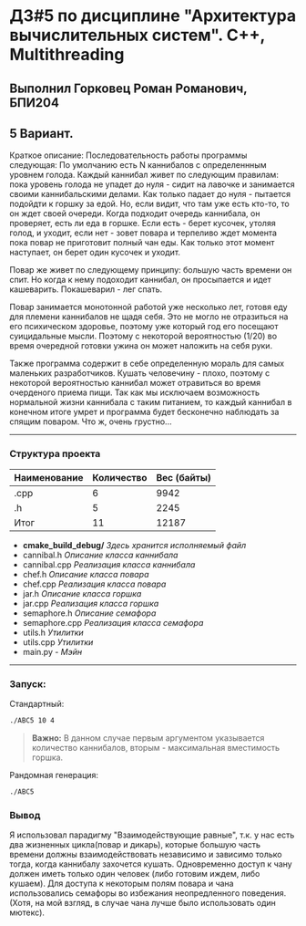 # ДЗ#5 по дисциплине "Архитектура вычислительных систем". С++, Multithreading
## Выполнил Горковец Роман Романович, БПИ204 
## 5 Вариант.
 
 
Краткое описание:
Последовательность работы программы следующая: 
По умолчанию есть N каннибалов с определеннным уровнем голода.
Каждый каннибал живет по следующим правилам: пока уровень голода не упадет до нуля - сидит на лавочке и занимается своими каннибальскими делами.
Как только падает до нуля - пытается подойдти к горшку за едой. Но, если видит, что там уже есть кто-то, то он ждет своей очереди. 
Когда подходит очередь каннибала, он проверяет, есть ли еда в горшке. Если  есть - берет кусочек, утоляя голод, и уходит, если нет - зовет повара и терпеливо ждет момента пока повар не приготовит полный чан еды. Как только этот момент наступает, он берет один кусочек и уходит.

Повар же живет по следующему принципу: большую часть времени он спит. Но когда к нему подоходит каннибал, он просыпается и идет кашеварить.
Покашеварил - лег спать.

Повар занимается монотонной работой уже несколько лет, готовя еду для племени каннибалов не щадя себя. 
Это не могло не отразиться на его психическом здоровье, поэтому уже который год его посещают суицидальные мысли.
Поэтому с некоторой вероятностью (1/20) во время очередной готовки ужина он может наложить на себя руки.

Также программа содержит в себе определенную мораль для самых маленьких разработчиков. Кушать человечину - плохо, 
поэтому с некоторой вероятностью каннибал может отравиться во время очерденого приема пищи.
Так как мы исключаем возможность нормальной жизни каннибала с таким питанием, то каждый каннибал в конечном итоге умрет
и программа будет бесконечно наблюдать за спящим поваром. Что ж, очень грустно...
***
### Структура проекта

Наименование | Количество | Вес (байты)
----- | ----- | ------
.cpp | 6 | 9942
.h | 5 | 2245
Итог | 11 | 12187

 * **cmake_build_debug/** _Здесь хранится исполняемый файл_
 * cannibal.h _Описание класса каннибала_
 * cannibal.cpp _Реализация класса каннибала_
 * chef.h _Описание класса повара_
 * chef.cpp _Реализация класса повара_
 * jar.h _Описание класса горшка_
 * jar.cpp _Реализация класса горшка_
 * semaphore.h _Описание семафора_
 * semaphore.cpp _Реализация класса семафора_
 * utils.h _Утилитки_
 * utils.cpp _Утилитки_
 * main.py - _Мэйн_
***
### Запуск:
Стандартный:
```sh
./ABC5 10 4
```
> **Важно:** В данном случае первым аргументом указывается количество каннибалов, вторым - максимальная вместимость горшка.


Рандомная генерация:
```sh
./ABC5
```

### Вывод
Я использовал парадигму "Взаимодействующие равные", т.к. у нас есть два жизненных цикла(повар и дикарь), которые большую часть времени должны взаимодействовать независимо и зависимо только тогда, когда каннибалу захочется кушать. Одновременно доступ к чану должен иметь только один человек (либо готовим иждем, либо кушаем). Для доступа к некоторым полям повара и чана использовались семафоры во избежания неопредленного поведения. (Хотя, на мой взгляд,  в случае чана лучше было использовать один мютекс).
